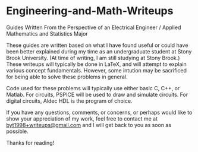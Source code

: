 # Engineering-and-Math-Writeups
Guides Written From the Perspective of an Electrical Engineer / Applied Mathematics and Statistics Major

  These guides are written based on what I have found useful or could have been better explained during my time as an undergraduate student at Stony Brook University. (At time of writing, I am still studying at Stony Brook.) These writeups will typically be done in LaTeX, and will attempt to explain various concept fundamentals. However, some intution may be sacrificed for being able to solve these problems in general.

  Code used for these problems will typically use either basic C, C++, or Matlab. For circuits, PSPICE will be used to draw and simulate circuits. For digital circuits, Aldec HDL is the program of choice.
  
  If you have any questions, comments, or concerns, or perhaps would like to show your appreciation of my work, feel free to contact me at byt1998+writeups@gmail.com and I will get back to you as soon as possible.
  
  Thanks for reading!

